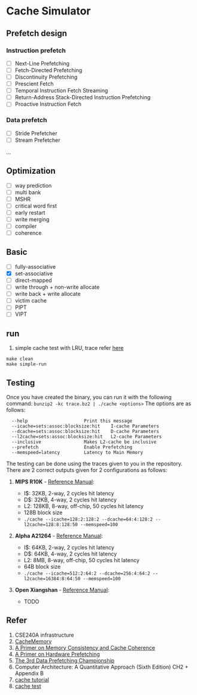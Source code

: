 # Cache Simulator


## Prefetch design
### Instruction prefetch

- [ ] Next-Line Prefetching
- [ ] Fetch-Directed Prefetching
- [ ] Discontinuity Prefetching
- [ ] Prescient Fetch
- [ ] Temporal Instruction Fetch Streaming
- [ ] Return-Address Stack-Directed Instruction Prefetching
- [ ] Proactive Instruction Fetch

### Data prefetch

- [ ] Stride Prefetcher
- [ ] Stream Prefetcher

...

## Optimization
- [ ] way prediction
- [ ] multi bank
- [ ] MSHR
- [ ] critical word first
- [ ] early restart
- [ ] write merging
- [ ] compiler 
- [ ] coherence

## Basic
- [ ] fully-associative
- [x] set-associative
- [ ] direct-mapped
- [ ] write through + non-write allocate
- [ ] write back + write allocate
- [ ] victim cache
- [ ] PIPT
- [ ] VIPT

## run

1. simple cache test with LRU, trace refer [here](https://occs.oberlin.edu/~ctaylor/classes/210SP13/traces.zip)
```
make clean
make simple-run
```

## Testing
Once you have created the binary, you can run it with the following command:
`bunzip2 -kc trace.bz2 | ./cache <options>`
The options are as follows:
```
  --help                     Print this message
  --icache=sets:assoc:blocksize:hit    I-cache Parameters
  --dcache=sets:assoc:blocksize:hit    D-cache Parameters
  --l2cache=sets:assoc:blocksize:hit   L2-cache Parameters
  --inclusive                Makes L2-cache be inclusive
  --prefetch                 Enable Prefetching
  --memspeed=latency         Latency to Main Memory
```

The testing can be done using the traces given to you in the repository. There are 2 correct outputs given for 2 configurations as follows:
1. **MIPS R10K** - [Reference Manual](https://ieeexplore.ieee.org/abstract/document/491460?casa_token=xRyemPMXCU4AAAAA:qMm86PcKveY_y6TAegQChllzSccO4b6ILZRKKEeO_ml4HjQfav6hBbHDJeHR0TeXZCUPyjOpFQ):
   * I$: 32KB, 2-way, 2 cycles hit latency
   * D$: 32KB, 4-way, 2 cycles hit latency
   * L2: 128KB, 8-way, off-chip, 50 cycles hit latency
   * 128B block size
   * `./cache --icache=128:2:128:2 --dcache=64:4:128:2 --l2cache=128:8:128:50 --memspeed=100`
2. **Alpha A21264** - [Reference Manual](https://course.ece.cmu.edu/~ece447/s15/lib/exe/fetch.php?media=21264hrm.pdf):
   * I$: 64KB, 2-way, 2 cycles hit latency
   * D$: 64KB, 4-way, 2 cycles hit latency
   * L2: 8MB, 8-way, off-chip, 50 cycles hit latency
   * 64B block size
   * `./cache --icache=512:2:64:2 --dcache=256:4:64:2 --l2cache=16384:8:64:50 --memspeed=100`

3. **Open Xiangshan** - [Reference Manual](https://xiangshan-doc.readthedocs.io/zh_CN/latest/): 
   * TODO





## Refer
1. CSE240A infrastructure
1. [CacheMemory](https://yuhaozhu.com/CacheMemory.pdf)
1. [A Primer on Memory Consistency and Cache Coherence](https://course.ece.cmu.edu/~ece847c/S15/lib/exe/fetch.php?media=part2_2_sorin12.pdf)
1. [A Primer on Hardware Prefetching](https://picture.iczhiku.com/resource/eetop/WHiEgafHDzheKCNv.pdf)
1. [The 3rd Data Prefetching Championship](https://dpc3.compas.cs.stonybrook.edu/)
1. Computer Architecture: A Quantitative Approach (Sixth Edition) CH2 + Appendix B
1. [cache tutorial](https://safari.ethz.ch/architecture/fall2023/doku.php?id=schedule)
1. [cache test](https://github.com/comparch-security/FlexiCAS)